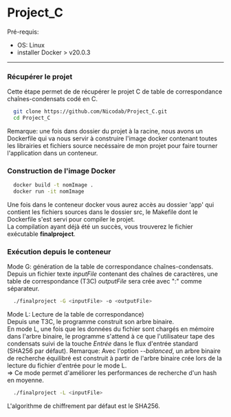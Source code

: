 # Project_C

Pré-requis:
- OS: Linux
- installer Docker > v20.0.3

------
### Récupérer le projet
Cette étape permet de de récupérer le projet C de table de correspondance chaînes-condensats codé en C.
```bash
  git clone https://github.com/Nicodab/Project_C.git
  cd Project_C
```
Remarque: une fois dans dossier du projet à la racine, nous avons un Dockerfile qui va nous servir à construire l'image docker contenant toutes les librairies et fichiers source necéssaire de mon projet pour faire tourner l'application dans un conteneur.
### Construction de l'image Docker
```bash
  docker build -t nomImage .
  docker run -it nomImage
```

Une fois dans le conteneur docker vous aurez accès au dossier 'app' qui contient les fichiers sources dans le dossier src, le Makefile dont le Dockerfile s'est servi pour compiler le projet.  
La compilation ayant déjà été un succès, vous trouverez le fichier exécutable **finalproject**.

### Exécution depuis le conteneur
Mode G: génération de la table de correspondance chaînes-condensats.  
Depuis un fichier texte *inputFile* contenant des chaînes de caractères, une table de correspondance (T3C) *outputFile* sera crée avec ":" comme séparateur.
```bash
  ./finalproject -G <inputFile> -o <outputFile>
```

Mode L: Lecture de la table de correspondance)  
Depuis une T3C, le programme construit son arbre binaire.  
En mode L, une fois que les données du fichier sont chargés en mémoire dans l'arbre binaire, le programme s'attend à ce que l'utilisateur tape des condensats suivi de la touche *Entrée* dans le flux d'entrée standard (SHA256 par défaut). 
Remarque: Avec l'option *--balanced*, un arbre binaire de recherche équilibré est construit à partir de l'arbre binaire crée lors de la lecture du fichier d'entrée pour le mode L.  
=> Ce mode permet d'améliorer les performances de recherche d'un hash en moyenne.
```bash
  ./finalproject -L <inputFile>
```

L'algorithme de chiffrement par défaut est le SHA256.

